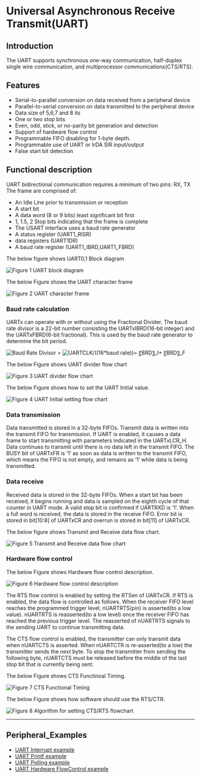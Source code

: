 # Universal Asynchronous Receive Transmit(UART)


## Introduction

The UART supports synchronous one-way communication, half-duplex single wire communication, and multiprocessor communications(CTS/RTS).  


## Features 

*	Serial-to-parallel conversion on data received from a peripheral device
*	Parallel-to-serial conversion on data transmitted to the peripheral device
*	Data size of 5,6,7 and 8 its
*	One or two stop bits
*	Even, odd, stick, or no-parity bit generation and detection
*	Support of hardware flow control
*	Programmable FIFO disabling for 1-byte depth.
*	Programmable use of UART or IrDA SIR input/output
*	False start bit detection


## Functional description

UART bidirectional communication requires a minimum of two pins: RX, TX
The frame are comprised of:

*	An Idle Line prior to transmission or reception 
*	A start bit 
*	A data word (8 or 9 bits) least significant bit first
*	1, 1.5, 2 Stop bits indicating that the frame is complete 
*	The USART interface uses a baud rate generator 
*	A status register (UART1_RISR) 
*	data registers (UART1DR) 
*	A baud rate register (UART1_IBRD,UART1_FBRD)

The below figure shows UART0,1 Block diagram

![](/img/products/w7500p/peripheral/uart_block_diagram.jpg "Figure 1 UART block diagram")

The below Figure shows the UART character frame

![](/img/products/w7500p/peripheral/uart_character_frame.jpg "Figure 2 UART character frame")

### Baud rate calculation

UARTx can operate with or without using the Fractional Divider. The baud rate divisor is a 22-bit number consisting the UARTxIBRD(16-bit integer) and the UARTxFBRD(6-bit fractional).
This is used by the baud rate generator to determine the bit period.

<img src="http://latex.codecogs.com/gif.latex?Baud&space;Rate&space;Divisor&space;=" title="Baud Rate Divisor =" />      <img src="http://latex.codecogs.com/gif.latex?UARTCLK/((16*baud&space;rate))=&space;〖BRD〗_I&plus;&space;〖BRD〗_F" title="UARTCLK/((16*baud rate))= 〖BRD〗_I+ 〖BRD〗_F" />

The below Figure shows UART divider flow chart

![](/img/products/w7500p/peripheral/uart_divider_flow_chart.jpg "Figure 3 UART divider flow chart")

The below Figure shows how to set the UART Initial value.

![](/img/products/w7500p/peripheral/uart_init_flow_chart.jpg "Figure 4 UART Initial setting flow chart")

### Data transmission

Data transmitted is stored in a 32-byte FIFOs. Transmit data is written into the transmit FIFO for transmission. If UART is enabled, it causes a data frame to start transmitting with parameters indicated in the UARTxLCR_H.
Data continues to transmit until there is no data left in the transmit FIFO. The BUSY bit of UARTxFR is ‘1’ as soon as data is written to the transmit FIFO, which means the FIFO is not empty, and remains as ‘1’ while data is being transmitted. 

### Data receive

Received data is stored in the 32-byte FIFOs. When a start bit has been received, it begins running and data is sampled on the eighth cycle of that counter in UART mode. A valid stop bit is confirmed if UARTRXD is ‘1’. When a full word is received, the data is stored in the receive FIFO. Error bit is stored in bit[10:8] of UARTxCR and overrun is stored in bit[11] of UARTxCR.

The below figure shows Transmit and Receive data flow chart.

![](/img/products/w7500p/peripheral/uart_txrxdata_flow_chart.jpg "Figure 5 Transmit and Receive data flow chart")

### Hardware flow control

The below Figure shows Hardware flow control description.

![](/img/products/w7500p/peripheral/uart_hw_flow_chart.jpg "Figure 6 Hardware flow control description")

The RTS flow control is enabled by setting the RTSen of UARTxCR. If RTS is enabled, the data flow is controlled as follows.
When the receiver FIFO level reaches the programmed trigger level, nUARTRTS(pin) is asserted(to a low value). nUARTRTS is reasserted(to a low level) once the receiver FIFO has reached the previous trigger level. The reasserted of nUARTRTS signals to the sending UART to continue transmitting data.

The CTS flow control is enabled, the transmitter can only transmit data when nUARTCTS is asserted. When nUARTCTR is re-asserted(to a low) the transmitter sends the next byte. To stop the transmitter from sending the following byte, nUARTCTS must be released before the middle of the last stop bit that is currently being sent.

The below Figure shows CTS Functinoal Timing.

![](/img/products/w7500p/peripheral/uart_cts_timing.jpg "Figure 7 CTS Functional Timing")

The below Figure shows how software should use the RTS/CTR.

![](/img/products/w7500p/peripheral/uart_set_flow_chart.jpg "Figure 8 Algorithm for setting CTS/RTS flowchart")

------------------------------

## Peripheral_Examples
- [UART Interrupt example](inter.md)
- [UART Printf example](printf.md)
- [UART Polling example](polling.md)
- [UART Hardware FlowControl example](flowcontrol.md)
